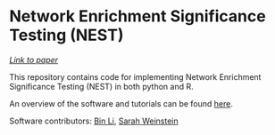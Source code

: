 # Network Enrichment Significance Testing (NEST)
[*Link to paper*](https://onlinelibrary.wiley.com/doi/full/10.1002/hbm.26714)

This repository contains code for implementing Network Enrichment Significance Testing (NEST) in both python and R.

An overview of the software and tutorials can be found [here](https://smweinst.github.io/nest-method/).

Software contributors: [Bin Li](https://www.linkedin.com/in/bin-li-9261521b3/?locale=en_US), [Sarah Weinstein](https://smweinst.github.io/)
